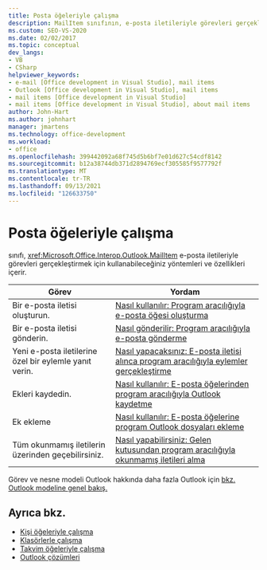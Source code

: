 ```yaml
---
title: Posta öğeleriyle çalışma
description: MailItem sınıfının, e-posta iletileriyle görevleri gerçekleştirmek için kullanılan yöntemleri ve özellikleri içerdiğini öğrenin.
ms.custom: SEO-VS-2020
ms.date: 02/02/2017
ms.topic: conceptual
dev_langs:
- VB
- CSharp
helpviewer_keywords:
- e-mail [Office development in Visual Studio], mail items
- Outlook [Office development in Visual Studio], mail items
- mail items [Office development in Visual Studio]
- mail items [Office development in Visual Studio], about mail items
author: John-Hart
ms.author: johnhart
manager: jmartens
ms.technology: office-development
ms.workload:
- office
ms.openlocfilehash: 399442092a68f745d5b6bf7e01d627c54cdf8142
ms.sourcegitcommit: b12a38744db371d2894769ecf305585f9577792f
ms.translationtype: MT
ms.contentlocale: tr-TR
ms.lasthandoff: 09/13/2021
ms.locfileid: "126633750"
---
```

# <a name="work-with-mail-items"></a>Posta öğeleriyle çalışma
  sınıfı, <xref:Microsoft.Office.Interop.Outlook.MailItem> e-posta iletileriyle görevleri gerçekleştirmek için kullanabileceğiniz yöntemleri ve özellikleri içerir.

|Görev|Yordam|
|----------|---------------|
|Bir e-posta iletisi oluşturun.|[Nasıl kullanılır: Program aracılığıyla e-posta öğesi oluşturma](../vsto/how-to-programmatically-create-an-e-mail-item.md)|
|Bir e-posta iletisi gönderin.|[Nasıl gönderilir: Program aracılığıyla e-posta gönderme](../vsto/how-to-programmatically-send-e-mail-programmatically.md)|
|Yeni e-posta iletilerine özel bir eylemle yanıt verin.|[Nasıl yapacaksınız: E-posta iletisi alınca program aracılığıyla eylemler gerçekleştirme](../vsto/how-to-programmatically-perform-actions-when-an-e-mail-message-is-received.md)|
|Ekleri kaydedin.|[Nasıl kullanılır: E-posta öğelerinden program aracılığıyla Outlook kaydetme](../vsto/how-to-programmatically-save-attachments-from-outlook-e-mail-items.md)|
|Ek ekleme|[Nasıl kullanılır: E-posta öğelerine program Outlook dosyaları ekleme](../vsto/how-to-programmatically-attach-files-to-outlook-e-mail-items.md)|
|Tüm okunmamış iletilerin üzerinden geçebilirsiniz.|[Nasıl yapabilirsiniz: Gelen kutusundan program aracılığıyla okunmamış iletileri alma](../vsto/how-to-programmatically-retrieve-unread-messages-from-the-inbox.md)|

 Görev ve nesne modeli Outlook hakkında daha fazla Outlook için [bkz. Outlook modeline genel bakış.](../vsto/outlook-object-model-overview.md)

## <a name="see-also"></a>Ayrıca bkz.
- [Kişi öğeleriyle çalışma](../vsto/working-with-contact-items.md)
- [Klasörlerle çalışma](../vsto/working-with-folders.md)
- [Takvim öğeleriyle çalışma](../vsto/working-with-calendar-items.md)
- [Outlook çözümleri](../vsto/outlook-solutions.md)
